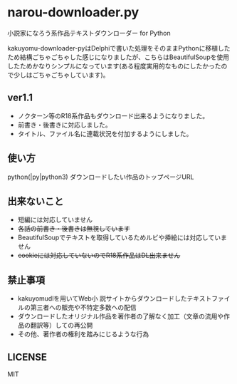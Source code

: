 # narou-downloader.py
小説家になろう系作品テキストダウンローダー for Python

kakuyomu-downloader-pyはDelphiで書いた処理をそのままPythonに移植したため結構ごちゃごちゃした感じになりましたが、こちらはBeautifulSoupを使用したためかなりシンプルになっています(ある程度実用的なものにしたかったので少しはごちゃごちゃしています)。

## ver1.1
+ ノクターン等のR18系作品もダウンロード出来るようになりました。
+ 前書き・後書きに対応しました。
+ タイトル、ファイル名に連載状況を付加するようにしました。

## 使い方
python(|py|python3) ダウンロードしたい作品のトップページURL

## 出来ないこと
+ 短編には対応していません
+ ~~各話の前書き・後書きは無視しています~~
+ BeautifulSoupでテキストを取得しているためルビや挿絵には対応していません
+ ~~cookieには対応していないのでR18系作品はDL出来ません~~

## 禁止事項
+ kakuyomudlを用いてWeb小 説サイトからダウンロードしたテキストファイルの第三者への販売や不特定多数への配信
+ ダウンロードしたオリジナル作品を著作者の了解なく加工（文章の流用や作品の翻訳等）しての再公開
+ その他、著作者の権利を踏みにじるような行為

## LICENSE
MIT
